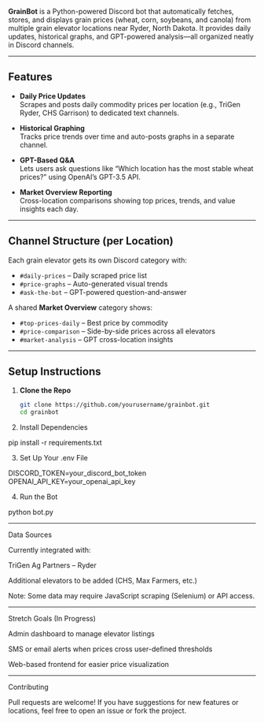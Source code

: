 **GrainBot** is a Python-powered Discord bot that automatically fetches, stores, and displays grain prices (wheat, corn, soybeans, and canola) from multiple grain elevator locations near Ryder, North Dakota. It provides daily updates, historical graphs, and GPT-powered analysis—all organized neatly in Discord channels.

---

## Features

- **Daily Price Updates**  
  Scrapes and posts daily commodity prices per location (e.g., TriGen Ryder, CHS Garrison) to dedicated text channels.

- **Historical Graphing**  
  Tracks price trends over time and auto-posts graphs in a separate channel.

- **GPT-Based Q&A**  
  Lets users ask questions like “Which location has the most stable wheat prices?” using OpenAI’s GPT-3.5 API.

- **Market Overview Reporting**  
  Cross-location comparisons showing top prices, trends, and value insights each day.

---

## Channel Structure (per Location)

Each grain elevator gets its own Discord category with:

- `#daily-prices` – Daily scraped price list
- `#price-graphs` – Auto-generated visual trends
- `#ask-the-bot` – GPT-powered question-and-answer

A shared **Market Overview** category shows:

- `#top-prices-daily` – Best price by commodity
- `#price-comparison` – Side-by-side prices across all elevators
- `#market-analysis` – GPT cross-location insights

---

## Setup Instructions

1. **Clone the Repo**
   ```bash
   git clone https://github.com/yourusername/grainbot.git
   cd grainbot

2. Install Dependencies

pip install -r requirements.txt


3. Set Up Your .env File

DISCORD_TOKEN=your_discord_bot_token
OPENAI_API_KEY=your_openai_api_key


4. Run the Bot

python bot.py




---

Data Sources

Currently integrated with:

TriGen Ag Partners – Ryder

Additional elevators to be added (CHS, Max Farmers, etc.)


Note: Some data may require JavaScript scraping (Selenium) or API access.


---

Stretch Goals (In Progress)

Admin dashboard to manage elevator listings

SMS or email alerts when prices cross user-defined thresholds

Web-based frontend for easier price visualization



---

Contributing

Pull requests are welcome! If you have suggestions for new features or locations, feel free to open an issue or fork the project.
